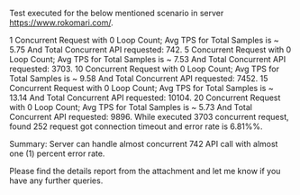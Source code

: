 Test executed for the below mentioned scenario in server https://www.rokomari.com/.

1 Concurrent Request with 0 Loop Count; Avg TPS for Total Samples is ~ 5.75 And Total Concurrent API requested: 742.
5 Concurrent Request with 0 Loop Count; Avg TPS for Total Samples is ~ 7.53 And Total Concurrent API requested: 3703.
10 Concurrent Request with 0 Loop Count; Avg TPS for Total Samples is ~ 9.58 And Total Concurrent API requested: 7452.
15 Concurrent Request with 0 Loop Count; Avg TPS for Total Samples is ~ 13.14 And Total Concurrent API requested: 10104.
20 Concurrent Request with 0 Loop Count; Avg TPS for Total Samples is ~ 5.73 And Total Concurrent API requested: 9896.
While executed 3703 concurrent request, found 252 request got connection timeout and error rate is 6.81%%.

Summary: Server can handle almost concurrent 742 API call with almost one (1) percent error rate.

Please find the details report from the attachment and let me know if you have any further queries.
